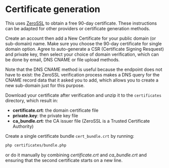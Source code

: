 # Certificate generation

This uses [ZeroSSL](https://zerossl.com/) to obtain a free 90-day certificate. These
instructions can be adapted for other providers or certificate generation methods.

Create an account then add a New Certificate for your public domain (or sub-domain) name. Make sure
you choose the 90-day certificate for single domain option. Agree to auto-generate a CSR
(Certificate Signing Resquest) and private key, then select your choice of domain verification,
which can be done by email, DNS CNAME or file upload methods.

Note that the DNS CNAME method is useful because the endpoint does not have to exist: the ZeroSSL
verification process makes a DNS query for the CNAME record data that it asked you to add, which
allows you to create a new sub-domain just for this purpose.

Download your certificate after verification and unzip it to the `certificates` directory, which
result in:

* **certificate.crt**: the domain certificate file
* **private.key**: the private key file
* **ca_bundle.crt**: the CA issuer file (ZeroSSL is a Trusted Certificate Authority)

Create a single certificate bundle `cert_bundle.crt` by running:

```bash
php certificates/bundle.php
```
or do it manually by combining _certificate.crt_ and _ca_bundle.crt_ and ensuring that the second
certificate starts on a new line.

